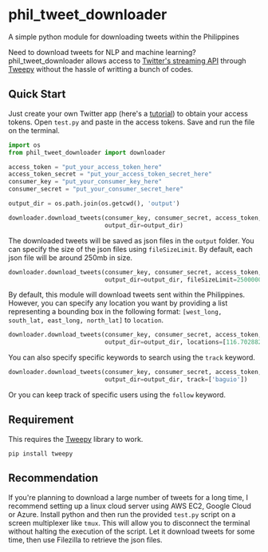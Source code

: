 # phil_tweet_downloader

A simple python module for downloading tweets within the Philippines

Need to download tweets for NLP and machine learning? phil_tweet_downloader
allows access to [Twitter's streaming API](https://developer.twitter.com/en/docs/tutorials/consuming-streaming-data)
through [Tweepy](https://www.tweepy.org/) without the hassle of writting a bunch of codes.

## Quick Start

Just create your own Twitter app (here's a [tutorial](https://docs.inboundnow.com/guide/create-twitter-application/)) to obtain your access tokens. Open `test.py` and paste in the access tokens. Save and run the file on the terminal.

```python
import os
from phil_tweet_downloader import downloader

access_token = "put_your_access_token_here"
access_token_secret = "put_your_access_token_secret_here"
consumer_key = "put_your_consumer_key_here"
consumer_secret = "put_your_consumer_secret_here"

output_dir = os.path.join(os.getcwd(), 'output')

downloader.download_tweets(consumer_key, consumer_secret, access_token, access_token_secret,
                           output_dir=output_dir)

```

The downloaded tweets will be saved as json files in the `output` folder. You can specify the size
of the json files using `fileSizeLimit`. By default, each json file will be around 250mb in size.

```python
downloader.download_tweets(consumer_key, consumer_secret, access_token, access_token_secret,
                           output_dir=output_dir, fileSizeLimit=250000000)
```

By default, this module will download tweets sent within the Philippines. However, you can specify
any location you want by providing a list representing a bounding box in the following format:
`[west_long, south_lat, east_long, north_lat]` to `location`.

```python
downloader.download_tweets(consumer_key, consumer_secret, access_token, access_token_secret,
                           output_dir=output_dir, locations=[116.702882, 5.621718, 129.387207, 21.933351])
```

You can also specify specific keywords to search using the `track` keyword.

```python
downloader.download_tweets(consumer_key, consumer_secret, access_token, access_token_secret,
                           output_dir=output_dir, track=['baguio'])
```

Or you can keep track of specific users using the `follow` keyword.

## Requirement

This requires the [Tweepy](https://www.tweepy.org/) library to work.

```
pip install tweepy
```

## Recommendation

If you're planning to download a large number of tweets for a long time, I recommend setting up
a linux cloud server using AWS EC2, Google Cloud or Azure. Install python and then run the provided
`test.py` script on a screen multiplexer like `tmux`. This will allow you to disconnect the terminal
without halting the execution of the script. Let it download tweets for some time, then use Filezilla
to retrieve the json files.
